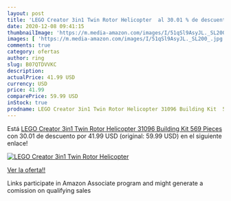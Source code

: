 ```yaml
---
layout: post
title: 'LEGO Creator 3in1 Twin Rotor Helicopter  al 30.01 % de descuento'
date: 2020-12-08 09:41:15
thumbnailImage: 'https://m.media-amazon.com/images/I/51qSl9AsyJL._SL200_.jpg'
images: [ 'https://m.media-amazon.com/images/I/51qSl9AsyJL._SL200_.jpg' ]
comments: true
category: ofertas
author: ring
slug: B07QTDVVKC
description:
actualPrice: 41.99 USD
currency: USD
price: 41.99
comparePrice: 59.99 USD
inStock: true
prodname: LEGO Creator 3in1 Twin Rotor Helicopter 31096 Building Kit  569 Pieces 
---
```


Está [LEGO Creator 3in1 Twin Rotor Helicopter 31096 Building Kit  569 Pieces ](https://www.amazon.com/dp/B07QTDVVKC/?tag=tolees-20) con 30.01 de descuento por 41.99 USD (original: 59.99 USD) en el siguiente enlace!

[![LEGO Creator 3in1 Twin Rotor Helicopter ](https://m.media-amazon.com/images/I/51qSl9AsyJL._SL200_.jpg)](https://www.amazon.com/dp/B07QTDVVKC/?tag=tolees-20)

[Ver la oferta!!](https://www.amazon.com/dp/B07QTDVVKC/?tag=tolees-20)

Links participate in Amazon Associate program and might generate a comission on qualifying sales



